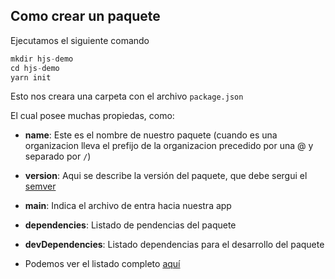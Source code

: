 ## Como crear un paquete

Ejecutamos el siguiente comando

```js
mkdir hjs-demo
cd hjs-demo
yarn init
```

Esto nos creara una carpeta con el archivo `package.json`

El cual posee muchas propiedas, como:

* **name**: Este es el nombre de nuestro paquete \(cuando es una organizacion lleva el prefijo de la organizacion precedido por una @ y separado por `/`\)

* **version**: Aqui se describe la versión del paquete, que debe sergui el [semver](http://semver.org/)

* **main**:  Indica el archivo de entra hacia nuestra app

* **dependencies**: Listado de pendencias del paquete

* **devDependencies**: Listado dependencias para el  desarrollo del paquete

* Podemos ver el listado completo [aquí](https://docs.npmjs.com/files/package.json)



